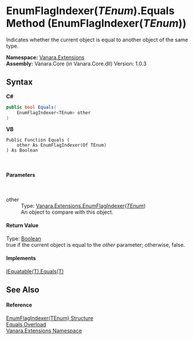 # EnumFlagIndexer(*TEnum*).Equals Method (EnumFlagIndexer(*TEnum*))
 

Indicates whether the current object is equal to another object of the same type.

**Namespace:**&nbsp;<a href="9abe54ff-18ce-e333-beed-30e855655381">Vanara.Extensions</a><br />**Assembly:**&nbsp;Vanara.Core (in Vanara.Core.dll) Version: 1.0.3

## Syntax

**C#**<br />
``` C#
public bool Equals(
	EnumFlagIndexer<TEnum> other
)
```

**VB**<br />
``` VB
Public Function Equals ( 
	other As EnumFlagIndexer(Of TEnum)
) As Boolean
```

<br />

#### Parameters
&nbsp;<dl><dt>other</dt><dd>Type: <a href="9bf6d8f0-02ad-950e-9721-68dfefdb4bca">Vanara.Extensions.EnumFlagIndexer</a>(<a href="9bf6d8f0-02ad-950e-9721-68dfefdb4bca">*TEnum*</a>)<br />An object to compare with this object.</dd></dl>

#### Return Value
Type: <a href="http://msdn2.microsoft.com/en-us/library/a28wyd50" target="_blank">Boolean</a><br />true if the current object is equal to the *other* parameter; otherwise, false.

#### Implements
<a href="http://msdn2.microsoft.com/en-us/library/ms131190" target="_blank">IEquatable(T).Equals(T)</a><br />

## See Also


#### Reference
<a href="9bf6d8f0-02ad-950e-9721-68dfefdb4bca">EnumFlagIndexer(TEnum) Structure</a><br /><a href="46005892-2fff-c61b-c21d-a65cdf37b35d">Equals Overload</a><br /><a href="9abe54ff-18ce-e333-beed-30e855655381">Vanara.Extensions Namespace</a><br />